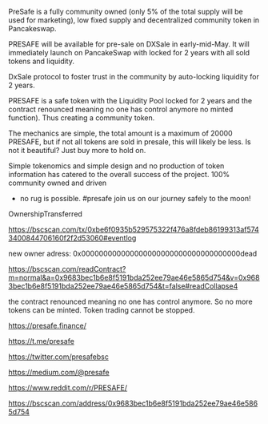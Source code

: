 PreSafe is a fully community owned (only 5% of the total supply will be used for marketing), low fixed supply and decentralized community token in Pancakeswap.

PRESAFE will be available for pre-sale on DXSale in early-mid-May. It will immediately launch on PancakeSwap with locked for 2 years with all sold tokens and liquidity.

DxSale protocol to foster trust in the community by auto-locking liquidity for 2 years.

PRESAFE is a safe token with the Liquidity Pool locked for 2 years and the contract renounced meaning no one has control anymore no minted function). Thus creating a community token.

The mechanics are simple, the total amount is a maximum of 20000 PRESAFE, but if not all tokens are sold in presale, this will likely be less. Is not it beautiful? Just buy more to hold on.

Simple tokenomics and simple design and no production of token information has catered to the overall success of the project. 100% community owned and driven 
- no rug is possible. #presafe join us on our journey safely to the moon!

OwnershipTransferred

https://bscscan.com/tx/0xbe6f0935b529575322f476a8fdeb86199313af5743400844706160f2f2d53060#eventlog

new owner adress: 0x000000000000000000000000000000000000dead

https://bscscan.com/readContract?m=normal&a=0x9683bec1b6e8f5191bda252ee79ae46e5865d754&v=0x9683bec1b6e8f5191bda252ee79ae46e5865d754&t=false#readCollapse4

the contract renounced meaning no one has control anymore. So no more tokens can be minted. Token trading cannot be stopped.


https://presafe.finance/

https://t.me/presafe

https://twitter.com/presafebsc

https://medium.com/@presafe

https://www.reddit.com/r/PRESAFE/

https://bscscan.com/address/0x9683bec1b6e8f5191bda252ee79ae46e5865d754
